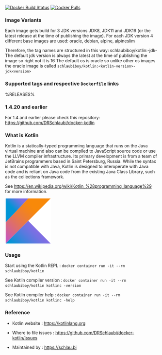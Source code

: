 [![Docker Build Status](https://img.shields.io/docker/build/DRSchlaubi/kotlin.svg)](https://hub.docker.com/r/DRSchlaubi/kotlin/) [![Docker Pulls](https://img.shields.io/docker/pulls/DRSchlaubi/kotlin.svg)](https://hub.docker.com/r/DRSchlaubi/kotlin/)

### Image Variants
Each image gets build for 3 JDK versions JDK8, JDK11 and JDK16 (or the latest release at the time of publishing the image).
For each JDK version 4 different base images are used: oracle, debian, alpine, alpineslim

Therefore, the tag names are structured in this way:
schlaubiboy/kotlin:<kotlin-version>-jdk<version>-<os>
The default jdk version is always the latest at the time of publishing the image so right not it is 16
The default os is oracle so unlike other os images the oracle image is called `schlaubiboy/kotlin:<kotlin-version>-jdk<version>`

### Supported tags and respective `Dockerfile` links

%RELEASES%

### 1.4.20 and earlier
For 1.4 and earlier please check this repository: https://github.com/DRSchlaubi/docker-kotlin

### What is Kotlin

Kotlin is a statically-typed programming language that runs on the Java virtual machine and also can be compiled to JavaScript source code or use the LLVM compiler infrastructure. Its primary development is from a team of JetBrains programmers based in Saint Petersburg, Russia. While the syntax is not compatible with Java, Kotlin is designed to interoperate with Java code and is reliant on Java code from the existing Java Class Library, such as the collections framework.

See https://en.wikipedia.org/wiki/Kotlin_%28programming_language%29 for more information.

![Kotlin Logo](https://github.com/DRSchlaubi/docker-kotlin/raw/master/Kotlin-logo.png)

### Usage

Start using the Kotlin REPL : `docker container run -it --rm schlaubiboy/kotlin`

See Kotlin compiler version : `docker container run -it --rm schlaubiboy/kotlin kotlinc -version`

See Kotlin compiler help : `docker container run -it --rm schlaubiboy/kotlin kotlinc -help`

### Reference

* Kotlin website : https://kotlinlang.org

* Where to file issues : https://github.com/DRSchlaubi/docker-kotlin/issues

* Maintained by : https://schlau.bi
